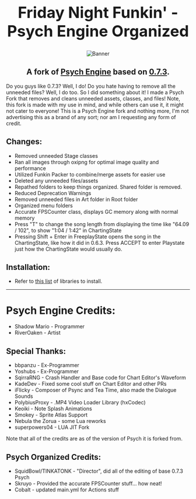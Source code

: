 <h1 align="center" style="font-size: 3em;">
  Friday Night Funkin' - Psych Engine Organized
</h1>
<p align="center">
  <img src="https://github.com/SquidBowl/PE-0.7.2-ORGANIZED/blob/main/art/banner.png" alt="Banner">
</p>
<h2 align="center">
  A fork of <a href="https://github.com/ShadowMario/">Psych Engine</a> based on <a href="https://github.com/ShadowMario/FNF-PsychEngine/releases/tag/0.7.3">0.7.3</a>.
</h2>

Do you guys like 0.7.3? Well, I do! Do you hate having to remove all the unneeded files? Well, I do too. So I did something about it! I made a Psych Fork that removes and cleans unneeded assets, classes, and files! Note, this fork is made with my use in mind, and while others can use it, it might not cater to everyone! This is a Psych Engine fork and nothing more, I'm not advertising this as a brand of any sort; nor am I requesting any form of credit.
## Changes:
* Removed unneeded Stage classes
* Ran all images through oxipng for optimal image quality and performance
* Utilized Funkin Packer to combine/merge assets for easier use
* Deleted any unneeded files/assets
* Repathed folders to keep things organized. Shared folder is removed.
* Reduced Deprecation Warnings
* Removed unneeded files in Art folder in Root folder
* Organized menu folders
* Accurate FPSCounter class, displays GC memory along with normal memory
* Press "T" to change the song length from displaying the time like "64.09 / 102", to show "1:04 / 1:42" in ChartingState
* Pressing Shift + Enter in FreeplayState opens the song in the ChartingState, like how it did in 0.6.3. Press ACCEPT to enter Playstate just how the ChartingState would usually do.
## Installation:
* Refer to [this list](https://github.com/ShadowMario/FNF-PsychEngine/wiki/Libraries-versions) of libraries to install.
_____________________________________
# Psych Engine Credits: 
* Shadow Mario - Programmer
* RiverOaken - Artist

## Special Thanks:
* bbpanzu - Ex-Programmer
* Yoshubs - Ex-Programmer
* SqirraRNG - Crash Handler and Base code for Chart Editor's Waveform
* KadeDev - Fixed some cool stuff on Chart Editor and other PRs
* iFlicky - Composer of Psync and Tea Time, also made the Dialogue Sounds
* PolybiusProxy - .MP4 Video Loader Library (hxCodec)
* Keoiki - Note Splash Animations
* Smokey - Sprite Atlas Support
* Nebula the Zorua - some Lua reworks
* superpowers04 - LUA JIT Fork

Note that all of the credits are as of the version of Psych it is forked from.

## Psych Organized Credits:
* SquidBowl/TINKATONK - "Director", did all of the editing of base 0.7.3 Psych
* Skruyo - Provided the accurate FPSCounter stuff... how neat!
* Cobalt - updated main.yml for Actions stuff 
